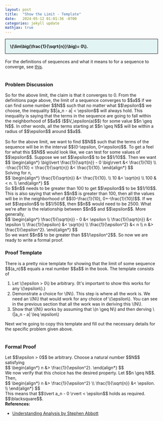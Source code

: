 ```yaml
---
layout: post
title:  "Show the Limit - Template"
date:   2024-05-12 01:01:36 -0700
categories: jekyll update
mathjax: true
---
```

<div style="background-color: #E3F4F4; padding: 15px 15px 15px 15px; border:1px solid black;">
  <b>\(\lim\big(\frac{1}{\sqrt{n}}\big)= 0\).</b>
</div>
<br>
For the definitions of sequences and what it means to for a sequence to converge, see <a href="https://strncat.github.io/jekyll/update/2024/05/21/analysis-seq-definitions.html">this</a>.
<br>
<br>
<!------------------------------------------------------------------------------------>
<h3>Problem Discussion</h3>
So for the above limit, the claim is that it converges to 0. From the definitions page above, the limit of a sequence converges to $$a$$ if we can find some number $$N$$ such that no matter what $$\epsilon$$ we choose, the inequality $$|a_n - a| < \epsilon$$ will always hold. This inequality is saying that the terms in the sequence are going to fall within the neighborhood of $$a$$ ($$V_\epsilon(a)$$) for some value $$n \geq N$$. In other words, all the terms starting at $$n \geq N$$ will be within a radius of $$\epsilon$$ around $$a$$.
<br>
<br>
So for the above limit, we want to find $$N$$ such that the terms of the sequence will be in the interval $$(0-\epsilon, 0+\epsilon)$$. To get a feel for what this $$N$$ would look like, we can test for some values of $$\epsilon$$. Suppose we set $$\epsilon$$ to be $$1/10$$. Then we want
<div>
$$
\begin{align*}
\big\lvert \frac{1}{\sqrt{n}} - 0 \big\rvert &< \frac{1}{10} \\
-\frac{1}{10} < \frac{1}{\sqrt{n}} &< \frac{1}{10}.
\end{align*}
$$
</div>
Solving for n,
<div>
$$
\begin{align*}
\frac{1}{\sqrt{n}} &< \frac{1}{10}. \\
10 &< \sqrt{n} \\
100 &< n. \\
\end{align*}
$$
</div>
So $$n$$ needs to be greater than 100 to get $$\epsilon$$ to be $$1/10$$. This is also saying that when $$n$$ is greater than 100, then all the values will be in the neighborhood of $$(0-\frac{1}{10}, 0+-\frac{1}{10})$$. If we set $$\epsilon$$ to $$1/50$$, then $$n$$ would need to be 2500. What we're after is the relationship between $$n$$ and $$\epsilon$$. More generally,
<div>
$$
\begin{align*}
\frac{1}{\sqrt{n}} - 0 &< \epsilon \\
\frac{1}{\sqrt{n}} &< \epsilon \\
\frac{1}{\epsilon} &< \sqrt{n} \\
\frac{1}{\epsilon^2} &< n \\
n &> \frac{1}{\epsilon^2}.
\end{align*}
$$
</div>
So we want $$n$$ to be greater than $$1/\epsilon^2$$. So now we are ready to write a formal proof.

<!------------------------------------------------------------------------------------>
<h3>Proof Template</h3>
There is a pretty nice template for showing that the limit of some sequence $$(a_n)$$ equals a real number $$a$$ in the book. The template consists of
<ol type=1>
	<li>Let \(\epsilon > 0\) be arbitrary. (It's important to show this works for any \(\epsilon\).)</li>
	<li>Demonstrate a choice for \(N\). This step is where all the work is. We need an \(N\) that would work for any choice of \(\epsilon\). You can see in the previous section that all the work was in deriving this \(N\).</li>
	<li>Show that \(N\) works by assuming that \(n \geq N\) and then derving \(|a_n - a| \leq \epsilon\)</li>
</ol>
Next we're going to copy this template and fill out the necessary details for the specific problem given above.
<br>
<br>
<!------------------------------------------------------------------------------------>
<h3>Formal Proof</h3>
Let $$\epsilon > 0$$ be arbitrary. Choose a natural number $$N$$ satisfying
<div>
$$
\begin{align*}
n &> \frac{1}{\epsilon^2}.
\end{align*}
$$
</div>
We now verify that this choice has the desired property. Let $$n \geq N$$. Then,
<div>
$$
\begin{align*}
n &> \frac{1}{\epsilon^2} \\
\frac{1}{\sqrt{n}} &< \epsilon. \\
\end{align*}
$$
</div>
This means that $$\lvert a_n - 0 \rvert < \epsilon$$ holds as required. $$\blacksquare$$.
<br>
<!------------------------------------------------------------------------------------>
<b>References:</b>
<ul>
<li><a href="https://www.amazon.com/Understanding-Analysis-Undergraduate-Texts-Mathematics/dp/1493927116">Understanding Analysis by Stephen Abbott</a></li>
</ul>